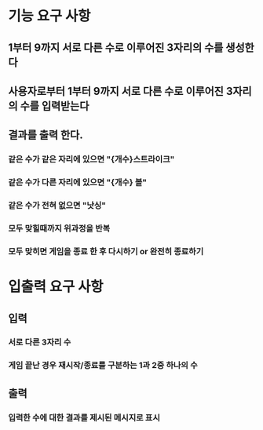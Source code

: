 # 기능 요구 사항

## 1부터 9까지 서로 다른 수로 이루어진 3자리의 수를 생성한다

## 사용자로부터 1부터 9까지 서로 다른 수로 이루어진 3자리의 수를 입력받는다

## 결과를 출력 한다.

### 같은 수가 같은 자리에 있으면 "{개수}스트라이크"

### 같은 수가 다른 자리에 있으면 "{개수} 볼"

### 같은 수가 전혀 없으면 "낫싱"

### 모두 맞힐때까지 위과정을 반복

### 모두 맞히면 게임을 종료 한 후 다시하기 or 완전히 종료하기

# 입출력 요구 사항

## 입력

### 서로 다른 3자리 수

### 게임 끝난 경우 재시작/종료를 구분하는 1과 2중 하나의 수

## 출력

### 입력한 수에 대한 결과를 제시된 메시지로 표시

